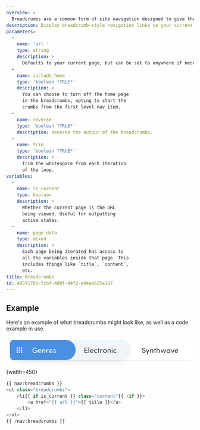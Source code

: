 ```yaml
---
overview: >
  Breadcrumbs are a common form of site navigation designed to give the user heirarchial context. Much like the crumbs left by a little German boy named Hansel (so 🔥 right now), they lead from where you are, all the way back home.
description: Display breadcrumb-style navigation links to your current page.
parameters:
  -
    name: 'url '
    type: string
    description: >
      Defaults to your current page, but can be set to anywhere if necessary.
  -
    name: include_home
    type: 'boolean *TRUE*'
    description: >
      You can choose to turn off the home page
      in the breadcrumbs, opting to start the
      crumbs from the first level nav item.
  -
    name: reverse
    type: 'boolean *TRUE*'
    description: Reverse the output of the breadcrumbs.
  -
    name: trim
    type: 'boolean *TRUE*'
    description: >
      Trim the whitespace from each iteration
      of the loop.
variables:
  -
    name: is_current
    type: boolean
    description: >
      Whether the current page is the URL
      being viewed. Useful for outputting
      active states.
  -
    name: page data
    type: mixed
    description: >
      Each page being iterated has access to
      all the variables inside that page. This
      includes things like `title`, `content`,
      etc.
title: Breadcrumbs
id: 485f1703-fc6f-4d0f-94f2-e84ae625e1b7
---
```

## Example

Here's an example of what breadcrumbs might look like, as well as a code example in use.

![img](/assets/img/other/breadcrumbs.png) {width=450}

``` php
{{ nav:breadcrumbs }}
<ul class="breadcrumbs">
    <li{{ if is_current }} class="current"{{ /if }}>
        <a href="{{ url }}">{{ title }}</a>
    </li>
</ul>
{{ /nav:breadcrumbs }}
```

